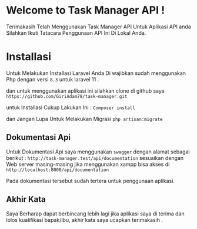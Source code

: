 # Welcome to Task Manager API !

Terimakasih Telah Menggunakan Task Manager API Untuk Aplikasi API anda
Silahkan Ikuti Tatacara Penggunaan API Ini Di Lokal Anda.


# Installasi

Untuk Melakukan Installasi Laravel Anda Di wajibkan sudah menggunakan Php dengan versi `8.3` untuk laravel 11 .

dan untuk menggunakan aplikasi ini silahkan clone di github saya
```https://github.com/GiriAdam78/task-manager.git```

untuk Installasi Cukup Lakukan Ini :
```Composer install```

dan Jangan Lupa Untuk Melakukan Migrasi
```php artisan:migrate```


## Dokumentasi Api

Untuk Dokumentasi Api saya menggunakan `swagger` dengan alamat sebagai berikut :
```http://task-manager.test/api/documentation``` sesuaikan dengan Web server masing-masing jika menggunakan xampp bisa akses di ```http://localhost:8000/api/documentation```

Pada dokumentasi tersebut sudah tertera untuk penggunaan aplikasi. 

## Akhir Kata
Saya Berharap dapat berbincang lebih lagi jika aplikasi saya di terima dan lolos kualifikasi bapak/ibu, akhir kata saya ucapkan terimakasih .

